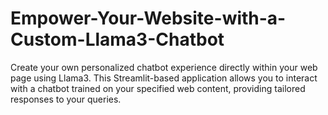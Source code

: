 # Empower-Your-Website-with-a-Custom-Llama3-Chatbot
Create your own personalized chatbot experience directly within your web page using Llama3. This Streamlit-based application allows you to interact with a chatbot trained on your specified web content, providing tailored responses to your queries.
